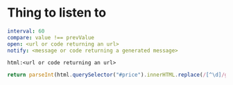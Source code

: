 # Thing to listen to

```yaml
interval: 60
compare: value !== prevValue
open: <url or code returning an url>
notify: <message or code returning a generated message>
```

```fetch
html:<url or code returning an url>
```

```javascript
return parseInt(html.querySelector("#price").innerHTML.replace(/[^\d]/g, ""));
```
